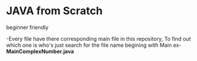 # JAVA from Scratch
beginner friendly

-Every file have there corresponding main file in this repository, To find out which one is who's just search for the file name begining with Main 
ex-**MainComplexNumber.java**
